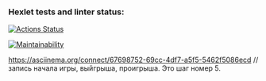 ### Hexlet tests and linter status:
[![Actions Status](https://github.com/Sergei2023/frontend-project-44/workflows/hexlet-check/badge.svg)](https://github.com/Sergei2023/frontend-project-44/actions)

[![Maintainability](https://api.codeclimate.com/v1/badges/e4da2596f840df8c646f/maintainability)](https://codeclimate.com/github/Sergei2023/frontend-project-44/maintainability)

https://asciinema.org/connect/67698752-69cc-4df7-a5f5-5462f5086ecd // запись начала игры, выйгрыша, проигрыша. Это шаг номер 5.